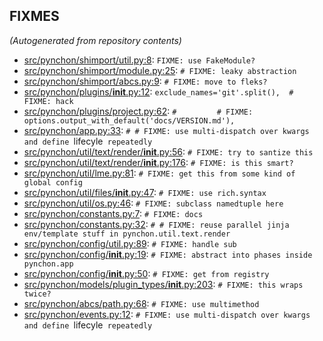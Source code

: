 
## FIXMES

*(Autogenerated from repository contents)*

* [src/pynchon/shimport/util.py:8](#): `FIXME: use FakeModule?`
* [src/pynchon/shimport/module.py:25](#): `# FIXME: leaky abstraction`
* [src/pynchon/shimport/abcs.py:9](#): `# FIXME: move to fleks?`
* [src/pynchon/plugins/__init__.py:12](#): `exclude_names='git'.split(),  # FIXME: hack`
* [src/pynchon/plugins/project.py:62](#): `#         # FIXME: options.output_with_default('docs/VERSION.md'),`
* [src/pynchon/app.py:33](#): `# # FIXME: use multi-dispatch over kwargs and define `lifecyle` repeatedly`
* [src/pynchon/util/text/render/__init__.py:56](#): `# FIXME: try to santize this`
* [src/pynchon/util/text/render/__init__.py:176](#): `# FIXME: is this smart?`
* [src/pynchon/util/lme.py:81](#): `# FIXME: get this from some kind of global config`
* [src/pynchon/util/files/__init__.py:47](#): `# FIXME: use rich.syntax`
* [src/pynchon/util/os.py:46](#): `# FIXME: subclass namedtuple here`
* [src/pynchon/constants.py:7](#): `# FIXME: docs`
* [src/pynchon/constants.py:32](#): `# # FIXME: reuse parallel jinja env/template stuff in pynchon.util.text.render`
* [src/pynchon/config/util.py:89](#): `# FIXME: handle sub`
* [src/pynchon/config/__init__.py:19](#): `# FIXME: abstract into phases inside pynchon.app`
* [src/pynchon/config/__init__.py:50](#): `# FIXME: get from registry`
* [src/pynchon/models/plugin_types/__init__.py:203](#): `# FIXME: this wraps twice?`
* [src/pynchon/abcs/path.py:68](#): `# FIXME: use multimethod`
* [src/pynchon/events.py:12](#): `# FIXME: use multi-dispatch over kwargs and define `lifecyle` repeatedly`

